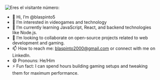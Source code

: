 ![Eres el visitante número: ](https://komarev.com/ghpvc/?username=blaspinto5&color=blue)




- 👋 Hi, I’m @blaspinto5
- 👀 I’m interested in videogames and technology
- 🌱 I’m currently learning JavaScript, React, and backend technologies like Node.js.
- 💞️ I’m looking to collaborate on open-source projects related to web development and gaming.
- 📫 How to reach me: blaspinto2000@gmail.com or connect with me on LinkedIn.
- 😄 Pronouns: He/Him
- ⚡ Fun fact: I can spend hours building gaming setups and tweaking them for maximum performance.

<!---
blaspinto5/blaspinto5 is a ✨ special ✨ repository because its `README.md` (this file) appears on your GitHub profile.
You can click the Preview link to take a look at your changes.
--->
